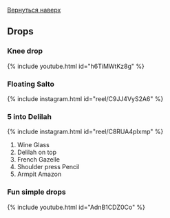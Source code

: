 [Вернуться наверх](/hoop)

## Drops

### Knee drop

{% include youtube.html id="h6TiMWtKz8g" %}

### Floating Salto

{% include instagram.html id="reel/C9JJ4VyS2A6" %}

### 5 into Delilah

{% include instagram.html id="reel/C8RUA4pIxmp" %}

1. Wine Glass
2. Delilah on top
3. French Gazelle
4. Shoulder press Pencil
5. Armpit Amazon

### Fun simple drops

{% include youtube.html id="AdnB1CDZ0Co" %}
